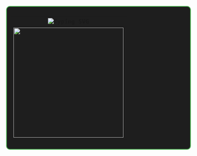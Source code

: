 <div style="border: 2px solid #4CAF50; padding: 10px; border-radius: 10px; background-color: #1e1e1e; color: green; font-family: Consolas, monospace;">


| ![Typing SVG](https://readme-typing-svg.herokuapp.com?font=Fira+Code&size=22&pause=1000&color=FF69B4&center=true&width=435&lines=Thanh+Mai+Ơi!;Làm+người+yêu+tớ+nhé!+❤️) |
| --- |
| <img src="https://thuthuat.hourofcode.vn/wp-content/uploads/2020/05/T%E1%BA%A1o-%E1%BA%A3nh-%C4%91%E1%BB%99ng-trong-powerpoint-1.gif" width="300px"> |
